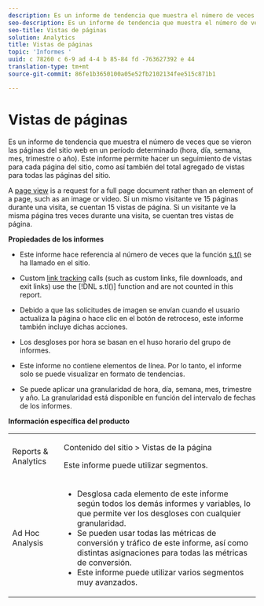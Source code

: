 ```yaml
---
description: Es un informe de tendencia que muestra el número de veces que se vieron las páginas del sitio web en un período determinado (hora, día, semana, mes, trimestre o año). Este informe permite hacer un seguimiento de vistas para cada página del sitio, como así también del total agregado de vistas para todas las páginas del sitio.
seo-description: Es un informe de tendencia que muestra el número de veces que se vieron las páginas del sitio web en un período determinado (hora, día, semana, mes, trimestre o año). Este informe permite hacer un seguimiento de vistas para cada página del sitio, como así también del total agregado de vistas para todas las páginas del sitio.
seo-title: Vistas de páginas
solution: Analytics
title: Vistas de páginas
topic: 'Informes '
uuid: c 78260 c 6-9 ad 4-4 b 85-84 fd -763627392 e 44
translation-type: tm+mt
source-git-commit: 86fe1b3650100a05e52fb2102134fee515c871b1

---
```



# Vistas de páginas

Es un informe de tendencia que muestra el número de veces que se vieron las páginas del sitio web en un período determinado (hora, día, semana, mes, trimestre o año). Este informe permite hacer un seguimiento de vistas para cada página del sitio, como así también del total agregado de vistas para todas las páginas del sitio.

A [page view](../../../components/c-variables/c-metrics/metrics-page-view.md#concept_ABB4C6725E844B13970D6BD625654F26) is a request for a full page document rather than an element of a page, such as an image or video. Si un mismo visitante ve 15 páginas durante una visita, se cuentan 15 vistas de página. Si un visitante ve la misma página tres veces durante una visita, se cuentan tres vistas de página.

**Propiedades de los informes**

* Este informe hace referencia al número de veces que la función [s.t()](https://marketing.adobe.com/resources/help/en_US/sc/implement/index.html?f=c_the_s.t()function) se ha llamado en el sitio.
* Custom [link tracking](https://marketing.adobe.com/resources/help/en_US/sc/implement/index.html?f=c_linktracking) calls (such as custom links, file downloads, and exit links) use the [!DNL s.tl()] function and are not counted in this report.

* Debido a que las solicitudes de imagen se envían cuando el usuario actualiza la página o hace clic en el botón de retroceso, este informe también incluye dichas acciones.
* Los desgloses por hora se basan en el huso horario del grupo de informes.
* Este informe no contiene elementos de línea. Por lo tanto, el informe solo se puede visualizar en formato de tendencias.
* Se puede aplicar una granularidad de hora, día, semana, mes, trimestre y año. La granularidad está disponible en función del intervalo de fechas de los informes.

**Información específica del producto**

<table id="table_61F964F47D1D43508B271999F495F7F9"> 
 <tbody> 
  <tr> 
   <td colname="col1"> <p> Reports &amp; Analytics </p> </td> 
   <td colname="col2"> <p> <span class="uicontrol"> Contenido del sitio</span> &gt; <span class="uicontrol">Vistas de la página</span> </p> <p>Este informe puede utilizar segmentos. </p> </td> 
  </tr> 
  <tr> 
   <td colname="col1"> <p> Ad Hoc Analysis </p> </td> 
   <td colname="col2"> 
    <ul id="ul_DB66B8F9F6BF473A83EC7668F59776D0"> 
     <li id="li_D1CB486058F040859560D5BFDF3972EE"> Desglosa cada elemento de este informe según todos los demás informes y variables, lo que permite ver los desgloses con cualquier granularidad. </li> 
     <li id="li_BAADA9ADDD6F47B08D129FD30CD8EF2E">Se pueden usar todas las métricas de conversión y tráfico de este informe, así como distintas asignaciones para todas las métricas de conversión. </li> 
     <li id="li_3696CA6E0BD54305B3609CCC80F851BA">Este informe puede utilizar varios segmentos muy avanzados. </li> 
    </ul> </td> 
  </tr> 
 </tbody> 
</table>

